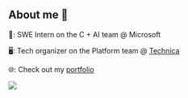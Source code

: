 ## About me 👋

💼: SWE Intern on the C + AI team @ Microsoft

🖥: Tech organizer on the Platform team @ <a href="https://gotechnica.org/">Technica</a>

🌐: Check out my <a href="https://cheymonty.github.io" target="_blank">portfolio</a>

<img src="https://github-readme-stats.vercel.app/api?username=cheymonty&show_icons=true&count_private=true&hide_rank=true&include_all_commits=true&hide=stars,issues&custom_title=What I've been up to:&title_color=5b36c9&text_color=000000&icon_color=2e4bd1">